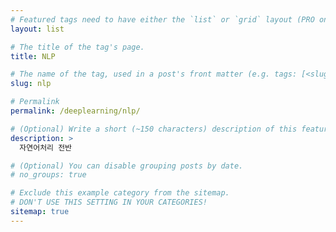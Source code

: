 ```yaml
---
# Featured tags need to have either the `list` or `grid` layout (PRO only).
layout: list

# The title of the tag's page.
title: NLP

# The name of the tag, used in a post's front matter (e.g. tags: [<slug>]).
slug: nlp

# Permalink
permalink: /deeplearning/nlp/

# (Optional) Write a short (~150 characters) description of this featured tag.
description: >
  자연어처리 전반

# (Optional) You can disable grouping posts by date.
# no_groups: true

# Exclude this example category from the sitemap.
# DON'T USE THIS SETTING IN YOUR CATEGORIES!
sitemap: true
---
```

